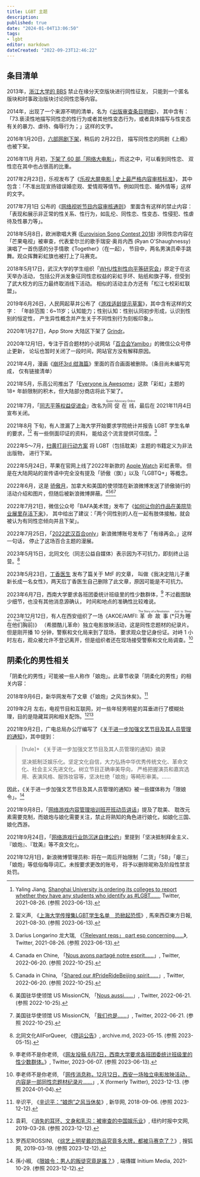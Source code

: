```yaml
---
title: LGBT 主题
description:
published: true
date: "2024-01-04T13:06:50"
tags:
- lgbt
editor: markdown
dateCreated: "2022-09-23T12:46:22"
---
```


## 条目清单

2013年，[浙江大学的 BBS](/unclear/高校性少数群体.md) 禁止在缘分天空版块进行同性征友，
只能到一个匿名版块和时事政治版块讨论同性恋等内容。

2014年，出现了一个来源不明的清单，名为《[出版审查条目明细](/rule/用词规则/出版审查条目明细.md)》，
其中含有：「73.亵渎性地描写同性恋的性行为或者其他性变态行为，或者具体描写与性变态有关的暴力、虐待、侮辱行为；」这样的文字。

2016年1月20日，[六部网剧下架](/blocklist/2016年1月20日六部网剧下架.md#同期上瘾被下架)，稍后的 2月22日，
描写同性恋的网剧《上瘾》也被下架。

2016年11月 月初，[下架了 60 部「网络大电影」](/blocklist/2016年11月下架60部网大.md)，而这之中，可以看到同性恋、
双性恋在其中也占很高的比重。

2017年2月23日，乐视发布了《[乐视大屏电影 | 史上最严格内容审核标准](/rule/网站规范/乐视大屏电影史上最严格内容审核标准.md)》，
其中包含：「不准出现宣扬错误婚恋观、爱情观等情节。例如同性恋、婚外情等」这样的文字。

2017年7月1日 公布的《[网络视听节目内容审核通则](/rule/行业协会/中国网络视听节目服务协会/网络视听节目内容审核通则.md)》
里面含有这样的禁止内容：「表现和展示非正常的性关系、性行为，如乱伦、同性恋、性变态、性侵犯、性虐待及性暴力等」。

2018年5月8日，欧洲歌唱大赛 ([Eurovision Song Contest 2018](/activities/Eurovision_Song_Contest_2018.md)) 涉同性恋内容在
「芒果电视」被审查，代表爱尔兰的歌手瑞安·奥肖内西 (Ryan O'Shaughnessy) 演唱了一首伤感的分手情歌《Together》（在一起），
节目中，两名男演员牵手跳舞。观众挥舞彩虹旗也被打上了马赛克。

2018年5月17日，武汉大学的学生组织「[WHU性别性向平等研究会](/game/彩虹六号：围攻.md#彩虹议题)」原定于在这天举办活动，
包括公开派发象征同性恋权益的彩虹手环、贴纸和旗子等，但受到了武大校方的压力最终取消线下活动。
相似的活动主办方还有「松江七校彩虹联盟」。

2019年6月26日，人民网起草并公布了《[游戏适龄提示草案](/censorship/内容分级/游戏/游戏适龄提示.md)》，其中含有这样的文字：
「年龄范围：6~11岁；认知能力；性别认知：性别认同初步形成，认识到性别的恒定性，
产生异性概念并产生关于不同性别行为刻板印象」。

2020年1月27日，App Store 大陆区下架了 [Grindr](/software/Grindr.md)。

2020年12月1日，专注于百合题材的小说网站「[百合会Yamibo](/website/yamibo.com.md)」的微信公众号停止更新，
论坛也暂时关闭了一段时间，网站官方没有解释原因。

2021年4月，漫画《[崩坏3rd 绀海篇](/game/Honkai_Impact_3rd.md#漫画百合情节)》里面的百合画面被删除。（条目尚未编写完成，
仅有链接清单）

2021年5月，乐高公司推出了「[Everyone is Awesome](/company/LEGO/Everyone%20is%20Awesome.md)」这款「彩虹」主题的 18+ 年龄限制的积木，但大陆部分商店将此下架了。

2021年7月，「[同志平等权益促进会](/company/NGO/同志平等权益促进会.md)」改名为<ruby>同促在线<rt>Queer Advocacy
Online</rt></ruby>，最后在 2021年11月4日 宣布关闭。

2021年8月 下旬，有人泄漏了上海大学开始要求学院统计并报告 LGBT 学生名单的要求，[^79744][^34697] 有一些侧面印证的资料，
能给这个流言提供可信度。[^40832]

[^79744]: Yaling Jiang, [Shanghai University is ordering its colleges to report whether they have any students who identify as #LGBT……](https://web.archive.org/web/20210826104336/https://twitter.com/yaling_jiang/status/1430843294213279744), Twitter, 2021-08-26. (参照 2023-06-13).

[^34697]: 甯义声, 《[上海大学传搜集LGBT学生名单　恐掀起恐慌](https://web.archive.org/web/20220322105724/https://www.orientaldaily.com.my/news/international/2021/08/30/434697)》, 馬來西亞東方日報, 2021-08-30. (参照 2023-06-13).

[^40832]: Darius Longarino 龙大瑞, 《[「Relevant reqs」 part esp concerning……](https://web.archive.org/web/20210826115742/https://twitter.com/DariusLongarino/status/1430861604606840832)》, Twitter, 2021-08-26. (参照 2023-06-13).

2022年5～7月，[扫黄打非行动方案](/rule/尚不明确/扫黄打非行动方案.md#2022年) 将 LGBT（包括耽美）主题的书籍定义为非法出版物，
进行下架。

2022年5月24日，苹果在官网上线了2022年新款的 [Apple Watch](/company/Apple/Apple_Watch.md) 彩虹表带。
但是在大陆网站的宣传语中完全没有提及「骄傲（旗）」以及「LGBTQ+」等概念。

2022年6月，这是 [骄傲月][]，加拿大和美国的使领馆在新浪微博发送了骄傲骑行的活动介绍和图片，但随后被新浪微博屏蔽。[^87969][^85632][^TjgPf][^57V1V]

[骄傲月]: https://zh.wikipedia.org/wiki/同性戀自豪日

[^87969]: Canada en Chine, 「[Nous avons partagé notre esprit……](https://web.archive.org/web/20220620092611/https://twitter.com/CanadaChine/status/1538815360475987969)」, Twitter, 2022-06-20. (参照 2022-10-25).

[^85632]: Canada in China, 「[Shared our \#PrideRideBeijing spirit……](https://web.archive.org/web/20220620091416/https://twitter.com/CanadaChina/status/1538812110486085632)」, Twitter, 2022-06-20. (参照 2022-10-25).

[^TjgPf]: 美国驻华使领馆 US MissionCN, 「[Nous aussi……](https://archive.ph/TjgPf "https://twitter.com/USA_China_Talk/status/1539103282181943296")」, Twitter, 2022-06-21. (参照 2022-10-25).

[^57V1V]: 美国驻华使领馆 US MissionCN, 「[我们也是……](https://archive.ph/57V1V "https://twitter.com/USA_China_Talk/status/1539103615314538496")」, Twitter, 2022-06-21. (参照 2022-10-25).

2022年7月21日，微信公众号「BAFA美术馆」发布了《[如何让你的作品在美院毕业展里存活下来](/activities/2022美术学院毕业展.md)》，
其中给出了建议：「两个同性别的人在一起有肢体接触，就会被认为有同性恋倾向并且下架」。

2022年7月25日，「[2022武汉百合only](/activities/漫展/2022武汉百合only.md)」新浪微博账号发布了「有缘再会。」这样一句话，
停止了这场百合主题的漫展。

2023年5月15日，北同文化（同志公益自媒体）表示因为不可抗力，即刻终止运营。[^SePph]

[^SePph]: 北同文化AllForQueer, 《[停运公告](https://archive.md/SePph "https://mp.weixin.qq.com/s/5PZw5t3lqlIECS49wgmF2w")》, archive.md, 2023-05-15. (参照 2023-05-15).

2023年5月23日，[丁香医生](/company/丁香园.md#2023-年被禁言) 发布了篇关于 MtF 的文章，
叫做《我决定陪儿子重新长成一名女性》，两天后丁香医生自己删除了此文章，原因可能是不可抗力。

2023年6月7日，西南大学要求各班团委统计班级里的性少数群体，[^30722] 不过截图缺少细节，也没有其他消息源确认，
时间和地点的准确性比较难说。

[^30722]: 李老师不是你老师, 《[网友投稿 6月7日，西南大学要求各班团委统计班级里的性少数群体。](https://web.archive.org/web/20230613093335/https://twitter.com/whyyoutouzhele/status/1666391150419230722)》, Twitter, 2023-06-07. (参照 2023-06-13).

2023年12月12日，有人在西安组织了一场《AKOE/AMFI: <ruby>革命故事<rt>The Story of a Revolution</rt></ruby>
(\*<ruby>只<rt>Just</rt></ruby><ruby>为<rt>to</rt></ruby><ruby>睡<rt>Sleep</rt></ruby><ruby>在<rt>on</rt></ruby><ruby>他们<rt>Their</rt></ruby><ruby>胸前<rt>Chest</rt></ruby>)》
（希腊酷儿革命）独立电影放映活动，这是同性恋题材的纪录片。但是刚开播 10 分钟，警察和文化局来到了现场，
要求观众登记身份证。对峙 1 小时左右，观众被允许不登记离开，但是组织者还在现场接受警察和文化局调查。[^FT2US]

[^FT2US]: 李老师不是你老师, 「[网传消息称，12月12日，西安一场独立电影放映活动，内容是一部同性恋题材纪录片……](http://archive.today/2023.12.14-034437/https://twitter.com/whyyoutouzhele/status/1734673547929210921)」, X (formerly Twitter), 2023-12-13. (参照 2024-01-04).

## 阴柔化的男性相关

「阴柔化的男性」可能被一些人称作「娘炮」。此章节收录「阴柔化的男性」的相关内容：

2018年9月6日，新华网发布了文章《「娘炮」之风当休矣》。[^91309]

[^91309]: 辛识平, 《[辛识平：“娘炮”之风当休矣](https://web.archive.org/web/20231020060958/https://www.xinhuanet.com/politics/2018-09/06/c_1123391309.htm)》, 新华网, 2018-09-06. (参照 2023-12-12).

2019年2月 左右，电视节目和互联网，对一些年轻男明星的耳垂进行了模糊处理，目的是隐藏耳洞和相关配饰。[^90328][^33586]

[^90328]: 袁莉, 《[消失的耳环、文身和乳沟：被审查的中国娱乐业](https://web.archive.org/web/20231007212728/https://cn.nytimes.com/technology/20190328/china-war-on-fun-earrings-tattoos/)》, 纽约时报中文网, 2019-03-28. (参照 2023-12-12).

[^33586]: 罗西尼ROSSINI, 《[综艺上明星戴的饰品究竟多大牌，都被马赛克了？](https://web.archive.org/web/20231212045713/https://www.sohu.com/a/302303472_233586)》, 搜狐网, 2019-03-19. (参照 2023-12-12).

2021年9月2日，广电总局办公厅编写了《[关于进一步加强文艺节目及其人员管理的通知](/rule/国家广播电视总局/办公厅/关于进一步加强文艺节目及其人员管理的通知.md)》，其中提到：

> [!rule]+ 《关于进一步加强文艺节目及其人员管理的通知》摘录
>
> 坚决抵制泛娱乐化。坚定文化自信，大力弘扬中华优秀传统文化、革命文化、社会主义先进文化。树立节目正确审美导向，
> 严格把握演员和嘉宾选用、表演风格、服饰妆容等，坚决杜绝「娘炮」等畸形审美。……

因此，《关于进一步加强文艺节目及其人员管理的通知》被一些媒体称为「限娘令」。[^11029]

[^11029]: 孫小椒, 《[限娘令：男人的叛徒究竟是誰？](https://web.archive.org/web/20230130143057/https://theinitium.com/article/20211029-culture-masculinity-china-actors-order/)》, 端傳媒 Initium Media, 2021-10-29. (参照 2023-12-12).

2021年9月8日，「[网络游戏内容管理培训班开班动员讲话](/research/网络游戏内容管理培训班开班动员讲话内容整理.md)」提及了耽美、
耽改元素需要克制，而娘炮与娘化需要关注，禁止将熟知的角色进行娘化，如娘化三国、娘化西游。

2021年9月24日，「[网络游戏行业防沉迷自律公约](/rule/行业协会/网络游戏行业防沉迷自律公约.md)」里提到「坚决抵制拜金主义、
『娘炮』、『耽美』等不良文化」。

2021年12月1日，新浪微博管理员称: 将在一周后开始限制「二货」「SB」「瘪三」「娘炮」等低俗侮辱词汇。未按要求更改的账号，
将予以删除昵称及阶段性禁言处罚。
